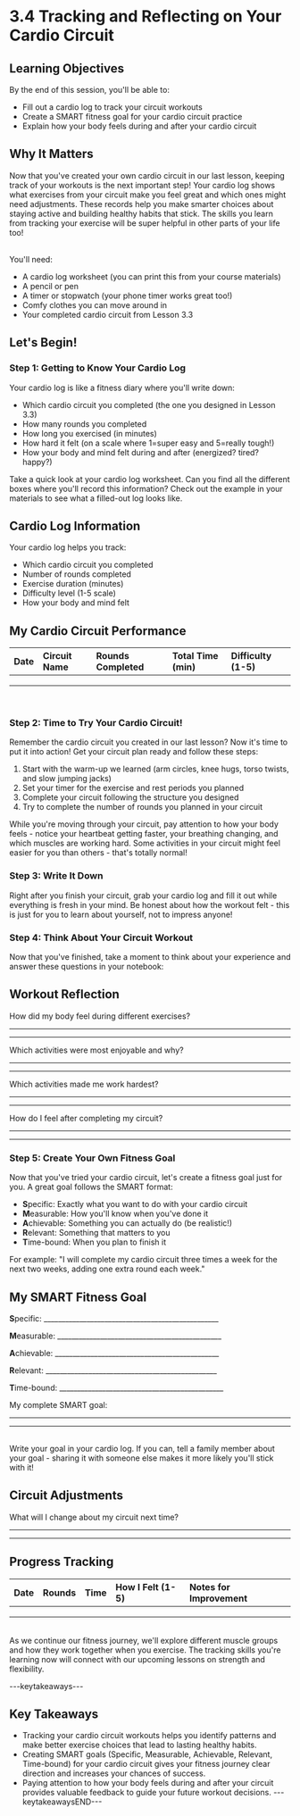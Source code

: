 # 3.4 Tracking and Reflecting on Your Cardio Circuit

## Learning Objectives

By the end of this session, you'll be able to:

- Fill out a cardio log to track your circuit workouts
- Create a SMART fitness goal for your cardio circuit practice
- Explain how your body feels during and after your cardio circuit

## Why It Matters
Now that you've created your own cardio circuit in our last lesson, keeping track of your workouts is the next important step! Your cardio log shows what exercises from your circuit make you feel great and which ones might need adjustments. These records help you make smarter choices about staying active and building healthy habits that stick. The skills you learn from tracking your exercise will be super helpful in other parts of your life too!

<br/>
You'll need:

- A cardio log worksheet (you can print this from your course materials)
- A pencil or pen
- A timer or stopwatch (your phone timer works great too!)
- Comfy clothes you can move around in
- Your completed cardio circuit from Lesson 3.3

## Let's Begin!

### Step 1: Getting to Know Your Cardio Log 
Your cardio log is like a fitness diary where you'll write down:

- Which cardio circuit you completed (the one you designed in Lesson 3.3)
- How many rounds you completed
- How long you exercised (in minutes)
- How hard it felt (on a scale where 1=super easy and 5=really tough!)
- How your body and mind felt during and after (energized? tired? happy?)

Take a quick look at your cardio log worksheet. Can you find all the different boxes where you'll record this information? Check out the example in your materials to see what a filled-out log looks like.

## Cardio Log Information

Your cardio log helps you track:

- Which cardio circuit you completed  
- Number of rounds completed  
- Exercise duration (minutes)  
- Difficulty level (1-5 scale)  
- How your body and mind felt

## My Cardio Circuit Performance

| Date | Circuit Name | Rounds Completed | Total Time (min) | Difficulty (1-5) |
| :---- | :---- | :---- | :---- | :---- |
|  |  |  |  |  |
|  |  |  |  |  |
|  |  |  |  |  |

<br/>

### Step 2: Time to Try Your Cardio Circuit! 
Remember the cardio circuit you created in our last lesson? Now it's time to put it into action! Get your circuit plan ready and follow these steps:

1. Start with the warm-up we learned (arm circles, knee hugs, torso twists, and slow jumping jacks)
2. Set your timer for the exercise and rest periods you planned
3. Complete your circuit following the structure you designed
4. Try to complete the number of rounds you planned in your circuit

While you're moving through your circuit, pay attention to how your body feels - notice your heartbeat getting faster, your breathing changing, and which muscles are working hard. Some activities in your circuit might feel easier for you than others - that's totally normal!

### Step 3: Write It Down
Right after you finish your circuit, grab your cardio log and fill it out while everything is fresh in your mind. Be honest about how the workout felt - this is just for you to learn about yourself, not to impress anyone!

### Step 4: Think About Your Circuit Workout
Now that you've finished, take a moment to think about your experience and answer these questions in your notebook:

## Workout Reflection

How did my body feel during different exercises?

---

---

Which activities were most enjoyable and why?

---

---

Which activities made me work hardest?

---

---

How do I feel after completing my circuit?

---

---

### Step 5: Create Your Own Fitness Goal 
Now that you've tried your cardio circuit, let's create a fitness goal just for you. A great goal follows the SMART format:

- **S**pecific: Exactly what you want to do with your cardio circuit
- **M**easurable: How you'll know when you've done it
- **A**chievable: Something you can actually do (be realistic!)
- **R**elevant: Something that matters to you
- **T**ime-bound: When you plan to finish it

For example: "I will complete my cardio circuit three times a week for the next two weeks, adding one extra round each week."

## My SMART Fitness Goal

**S**pecific: \_\_\_\_\_\_\_\_\_\_\_\_\_\_\_\_\_\_\_\_\_\_\_\_\_\_\_\_\_\_\_\_\_\_\_\_\_\_\_\_\_\_\_\_\_\_\_\_\_

**M**easurable: \_\_\_\_\_\_\_\_\_\_\_\_\_\_\_\_\_\_\_\_\_\_\_\_\_\_\_\_\_\_\_\_\_\_\_\_\_\_\_\_\_\_\_\_\_\_

**A**chievable: \_\_\_\_\_\_\_\_\_\_\_\_\_\_\_\_\_\_\_\_\_\_\_\_\_\_\_\_\_\_\_\_\_\_\_\_\_\_\_\_\_\_\_\_\_\_

**R**elevant: \_\_\_\_\_\_\_\_\_\_\_\_\_\_\_\_\_\_\_\_\_\_\_\_\_\_\_\_\_\_\_\_\_\_\_\_\_\_\_\_\_\_\_\_\_\_\_\_

**T**ime-bound: \_\_\_\_\_\_\_\_\_\_\_\_\_\_\_\_\_\_\_\_\_\_\_\_\_\_\_\_\_\_\_\_\_\_\_\_\_\_\_\_\_\_\_\_\_\_

My complete SMART goal:

---

---

<br/>
Write your goal in your cardio log. If you can, tell a family member about your goal - sharing it with someone else makes it more likely you'll stick with it!

## Circuit Adjustments

What will I change about my circuit next time?

---

---

## Progress Tracking

| Date | Rounds | Time | How I Felt (1-5) | Notes for Improvement |
| :---- | :---- | :---- | :---- | :---- |
|  |  |  |  |  |
|  |  |  |  |  |
|  |  |  |  |  |

<br/>
As we continue our fitness journey, we'll explore different muscle groups and how they work together when you exercise. The tracking skills you're learning now will connect with our upcoming lessons on strength and flexibility.

---keytakeaways---
## Key Takeaways

- Tracking your cardio circuit workouts helps you identify patterns and make better exercise choices that lead to lasting healthy habits.
- Creating SMART goals (Specific, Measurable, Achievable, Relevant, Time-bound) for your cardio circuit gives your fitness journey clear direction and increases your chances of success.
- Paying attention to how your body feels during and after your circuit provides valuable feedback to guide your future workout decisions.
---keytakeawaysEND---